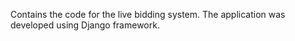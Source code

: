 Contains the code for the live bidding system. The application was developed using Django framework.
